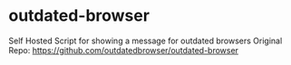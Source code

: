 # outdated-browser

Self Hosted Script for showing a message for outdated browsers
Original Repo: https://github.com/outdatedbrowser/outdated-browser
